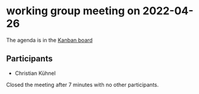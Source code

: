 # working group meeting on 2022-04-26

The agenda is in the [Kanban board](https://github.com/llvm/llvm-iwg/projects/1)

## Participants

* Christian Kühnel

Closed the meeting after 7 minutes with no other participants.
